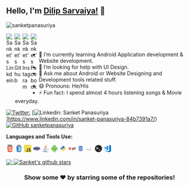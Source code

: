 ## Hello, I'm [Dilip Sarvaiya!](http://18soece11040.dx.am/) 👋

<p align="left"> <img src="https://komarev.com/ghpvc/?username=sanketpanasuriya&label=Views&color=blue&style=plastic" alt="sanketpanasuriya" /> </p>

<a href="https://www.linkedin.com/in/sanket-panasuriya-84b7391a7/">
  <img align="left" alt="Sanket's Linkdein" width="22px" src="https://cdn.jsdelivr.net/npm/simple-icons@v3/icons/linkedin.svg" />
</a>
<a href="https://github.com/sanketpanasuriya">
  <img align="left" alt="Sanket's Github" width="22px" src="https://cdn.jsdelivr.net/npm/simple-icons@v3/icons/github.svg" />
</a>
<a href="https://www.instagram.com/sanket_pansuriya/">
  <img align="left" alt="Sanket's Instagram" width="22px" src="https://cdn.jsdelivr.net/npm/simple-icons@v3/icons/instagram.svg" />
</a>
<a href="https://www.facebook.com/sanket.pansuriya.52/">
  <img align="left" alt="Sanket's Facebook" width="22px" src="https://cdn.jsdelivr.net/npm/simple-icons@v3/icons/facebook.svg" />
</a>
<br/>
<br/>

- 🌱 I’m currently learning Android Application development & Website development.
- 🤔 I’m looking for help with UI Design.
- 💬 Ask me about Android or Website Designing and Development tools related stuff.
- 😄 Pronouns: He/His
- ⚡ Fun fact: I spend almost 4 hours listening songs & Movie everyday.



[![Twitter: ](https://img.shields.io/twitter/follow/sanketpanasuri1?style=social)](https://twitter.com/sanketpanasuri1)
[![Linkedin: Sanket Panasuriya](https://img.shields.io/badge/-Dilip-blue?style=flat-square&logo=Linkedin&logoColor=white&link=https://www.linkedin.com/in/sanket-panasuriya-84b7391a7/)]https://www.linkedin.com/in/sanket-panasuriya-84b7391a7/)
[![GitHub sanketpanasuriya](https://img.shields.io/github/followers/Dilip-Sarvaiya?label=follow&style=social)](https://github.com/Sanketpanasuriya)

**Languages and Tools Use:**  


<code><img height="20" src="https://raw.githubusercontent.com/github/explore/80688e429a7d4ef2fca1e82350fe8e3517d3494d/topics/html/html.png"></code>
<code><img height="20" src="https://raw.githubusercontent.com/github/explore/80688e429a7d4ef2fca1e82350fe8e3517d3494d/topics/css/css.png"></code>
<code><img height="20" src="https://raw.githubusercontent.com/github/explore/80688e429a7d4ef2fca1e82350fe8e3517d3494d/topics/javascript/javascript.png"></code>
<code><img height="20" src="https://raw.githubusercontent.com/github/explore/80688e429a7d4ef2fca1e82350fe8e3517d3494d/topics/php/php.png"></code>
<code><img height="20" src="https://raw.githubusercontent.com/github/explore/80688e429a7d4ef2fca1e82350fe8e3517d3494d/topics/java/java.png"></code>
<code><img height="20" src="https://raw.githubusercontent.com/github/explore/80688e429a7d4ef2fca1e82350fe8e3517d3494d/topics/android/android.png"></code>
<code><img height="20" src="https://raw.githubusercontent.com/github/explore/80688e429a7d4ef2fca1e82350fe8e3517d3494d/topics/python/python.png"></code>
<code><img height="20" src="https://raw.githubusercontent.com/github/explore/80688e429a7d4ef2fca1e82350fe8e3517d3494d/topics/git/git.png"></code>
<code><img height="20" src="https://raw.githubusercontent.com/github/explore/80688e429a7d4ef2fca1e82350fe8e3517d3494d/topics/sql/sql.png"></code>
<code><img height="20" src="https://raw.githubusercontent.com/github/explore/80688e429a7d4ef2fca1e82350fe8e3517d3494d/topics/mysql/mysql.png"></code>
<code><img height="20" src="https://raw.githubusercontent.com/github/explore/80688e429a7d4ef2fca1e82350fe8e3517d3494d/topics/terminal/terminal.png"></code>
<code><img height="20" src="https://raw.githubusercontent.com/github/explore/80688e429a7d4ef2fca1e82350fe8e3517d3494d/topics//visual-studio-code//visual-studio-code.png"></code>

 

<a href="https://github.com/sanketpanasuriya">
  <img align="center" src="https://github-readme-stats.vercel.app/api/top-langs/?username=sanketpanasuriya&theme=dark&hide_langs_below=1" />
</a>
<a href="https://github.com/sanketpanasuriya">
 <img align="center" src="https://github-readme-stats.vercel.app/api?username=sanketpanasuriya&show_icons=true&theme=dark&line_height=27" alt="Sanket's github stars"/>
</a>

<div align="center">

### Show some ❤️ by starring some of the repositories!

</div>
